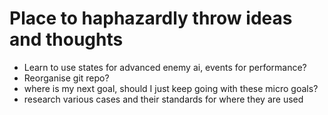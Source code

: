 # Place to haphazardly throw ideas and thoughts
- Learn to use states for advanced enemy ai, events for performance?
- Reorganise git repo?
- where is my next goal, should I just keep going with these micro goals?
- research various cases and their standards for where they are used
